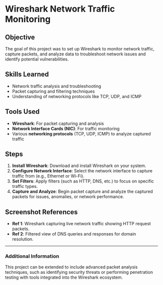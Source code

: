 # Wireshark Network Traffic Monitoring

## Objective
The goal of this project was to set up Wireshark to monitor network traffic, capture packets, and analyze data to troubleshoot network issues and identify potential vulnerabilities.

## Skills Learned
- Network traffic analysis and troubleshooting
- Packet capturing and filtering techniques
- Understanding of networking protocols like TCP, UDP, and ICMP

## Tools Used
- **Wireshark**: For packet capturing and analysis
- **Network Interface Cards (NIC)**: For traffic monitoring
- Various **networking protocols** (TCP, UDP, ICMP) to analyze captured traffic

## Steps
1. **Install Wireshark**: Download and install Wireshark on your system.
2. **Configure Network Interface**: Select the network interface to capture traffic from (e.g., Ethernet or Wi-Fi).
3. **Set Filters**: Apply filters (such as HTTP, DNS, etc.) to focus on specific traffic types.
4. **Capture and Analyze**: Begin packet capture and analyze the captured packets for issues, anomalies, or network performance.

## Screenshot References

- **Ref 1**: Wireshark capturing live network traffic showing HTTP request packets.
- **Ref 2**: Filtered view of DNS queries and responses for domain resolution.

---

### Additional Information

This project can be extended to include advanced packet analysis techniques, such as identifying security threats or performing penetration testing with tools integrated into the Wireshark ecosystem.

